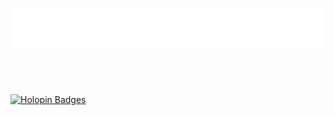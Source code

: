 <h1 align="center">
  <img src="./name.svg" alt="Saadman Galib" />
</h1>

<!-- ## Hey! 👋 -->

<!-- I'm Saadman Galib -->
<!-- , a Front-end web developer and competitive programmer from Bangladesh. -->
<!-- ##### I know ChatGPT -->

<br>

<!-- ## The Languages & Tools I mostly use -->

<br>
  <!-- <img src="https://skillicons.dev/icons?i=html,css,git,py,github,js,react,tailwind,vite,vscode,vue,mint" /> -->
<!-- <p align="center"> -->
<!--   <img src="https://media3.giphy.com/media/ln7z2eWriiQAllfVcn/200w.webp" width="100">
  <img src="https://i.giphy.com/media/LMt9638dO8dftAjtco/200.webp" width="100">
  <img src="https://i.giphy.com/media/eNAsjO55tPbgaor7ma/200w.webp" width="100">
  <img src="https://i.giphy.com/media/VgGthkhUvGgOit7Y9i/200.webp" width="100">
  <img src="https://i.giphy.com/media/KzJkzjggfGN5Py6nkT/200.webp" width="100">
  <img src="https://i.giphy.com/media/IdyAQJVN2kVPNUrojM/200.webp" width="100"> -->
<!--   <br> -->
<!--   <img src="https://little.kylerconway.com/images/golang-what.gif" width="300"> -->
 
<!-- </p> -->


<!-- <details>

<summary>⚡️ More about my coding life</summary>
<br><br>
<div width="100%" align="center">
<img align="center" src="https://github-profile-trophy.vercel.app/?username=saadman-galib&theme=nord&column=7)](https://github.com/ryo-ma/github-profile-trophy" alt="trophy">
<br><br>
  <img align="center" src="https://github-readme-stats.vercel.app/api/top-langs/?username=saadman-galib&layout=compact&theme=nord" alt="Top Langs">
  <br><br>
  <img align="center" src="https://github-readme-stats.vercel.app/api?username=saadman-galib&theme=nord&show_icons=true" alt="Saadman Galib's github stats">
    <br><br>
  <img align="center" src="https://activity-graph.herokuapp.com/graph?username=saadman-galib&bg_color=2d3440&color=ffffff&line=7390ac&point=87bfcf&area=true&hide_border=true" alt="Ashutosh's github activity graph">
</div>
</details> -->

[![Holopin Badges](https://holopin.me/saadmangalib)](https://holopin.io/@saadmangalib)
